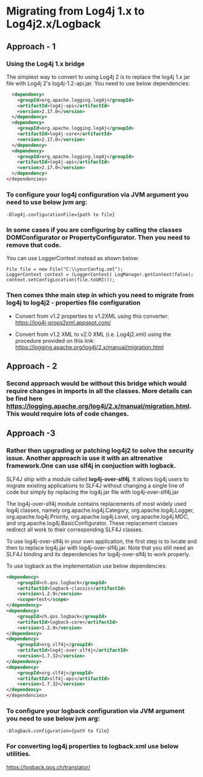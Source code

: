 # Migrating from Log4j 1.x to Log4j2.x/Logback
## Approach - 1 
### Using the Log4j 1.x bridge
The simplest way to convert to using Log4j 2 is to replace the log4j 1.x jar file with Log4j 2's log4j-1.2-api.jar. You need to use below dependencies:
 
```xml <dependencies>
  <dependency>
    <groupId>org.apache.logging.log4j</groupId>
    <artifactId>log4j-api</artifactId>
    <version>2.17.0</version>
  </dependency>
  <dependency>
    <groupId>org.apache.logging.log4j</groupId>
    <artifactId>log4j-core</artifactId>
    <version>2.17.0</version>
  </dependency>
  <dependency>
    <groupId>org.apache.logging.log4j</groupId>
    <artifactId>log4j-api</artifactId>
    <version>2.17.0</version>
  </dependency>
</dependencies>
```
### To configure your log4j configuration via JVM argument you need to use below jvm arg:
```
-Dlog4j.configurationFile={path to file}
```

### In some cases if you are configuring by calling the classes DOMConfigurator or PropertyConfigurator. Then you need to remove that code.
You can use LoggerContext instead as shown below:
```
File file = new File("C:\\yourConfig.xml");
LoggerContext context = (LoggerContext) LogManager.getContext(false);
context.setConfigLocation(file.toURI());
```
### Then comes thhe main step in which you need to migrate from log4j to log4j2 - properties file configuration

* Convert from v1.2 properties to v1.2XML using this converter: https://log4j-props2xml.appspot.com/

* Convert from v1.2 XML to v2.0 XML (i.e. Log4j2.xml) using the procedure provided on this link: https://logging.apache.org/log4j/2.x/manual/migration.html

## Approach - 2
### Second approach would be without this bridge which would require changes in imports in all the classes. More details can be find here https://logging.apache.org/log4j/2.x/manual/migration.html. This would require lots of code changes.


## Approach -3
### Rather then upgrading or patching log4j2 to solve the security issue. Another approach is use it with an altrenative framework.One can use slf4j in conjuction with logback.

SLF4J ship with a module called <b>log4j-over-slf4j</b>. It allows log4j users to migrate existing applications to SLF4J without changing a single line of code but simply by replacing the log4j.jar file with log4j-over-slf4j.jar

The log4j-over-slf4j module contains replacements of most widely used log4j classes, namely org.apache.log4j.Category, org.apache.log4j.Logger, org.apache.log4j.Priority, org.apache.log4j.Level, org.apache.log4j.MDC, and org.apache.log4j.BasicConfigurator. These replacement classes redirect all work to their corresponding SLF4J classes.

To use log4j-over-slf4j in your own application, the first step is to locate and then to replace log4j.jar with log4j-over-slf4j.jar. Note that you still need an SLF4J binding and its dependencies for log4j-over-slf4j to work properly.

To use logback as the implementation use below dependencies: 


``` xml <dependencies>
<dependency>
    <groupId>ch.qos.logback</groupId>
    <artifactId>logback-classic</artifactId>
    <version>1.2.9</version>
    <scope>test</scope>
</dependency>
<dependency>
    <groupId>ch.qos.logback</groupId>
    <artifactId>logback-core</artifactId>
    <version>1.2.9</version>
</dependency>
<dependency>
    <groupId>org.slf4j</groupId>
    <artifactId>log4j-over-slf4j</artifactId>
    <version>1.7.32</version>
</dependency>
<dependency>
    <groupId>org.slf4j</groupId>
    <artifactId>slf4j-api</artifactId>
    <version>1.7.32</version>
</dependency>
</dependencies>
 ```
 
### To configure your logback configuration via JVM argument you need to use below jvm arg:
```
-Dlogback.configuration={path to file}
```

### For converting log4j properties to logback.xml use below utilities.
https://logback.qos.ch/translator/
